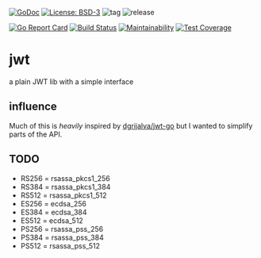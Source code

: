 [![GoDoc](https://godoc.org/github.com/henderjon/jwt?status.svg)](https://godoc.org/github.com/henderjon/jwt)
[![License: BSD-3](https://img.shields.io/badge/license-BSD--3-blue.svg)](https://img.shields.io/badge/license-BSD--3-blue.svg)
![tag](https://img.shields.io/github/tag/henderjon/jwt.svg)
![release](https://img.shields.io/github/release/henderjon/jwt.svg)


[![Go Report Card](https://goreportcard.com/badge/github.com/henderjon/jwt)](https://goreportcard.com/report/github.com/henderjon/jwt)
[![Build Status](https://travis-ci.org/henderjon/jwt.svg?branch=dev)](https://travis-ci.org/henderjon/jwt)
[![Maintainability](https://api.codeclimate.com/v1/badges/df165f1d091666a37b09/maintainability)](https://codeclimate.com/github/henderjon/jwt/maintainability)
[![Test Coverage](https://api.codeclimate.com/v1/badges/df165f1d091666a37b09/test_coverage)](https://codeclimate.com/github/henderjon/jwt/test_coverage)

# jwt
a plain JWT lib with a simple interface

## influence

Much of this is *heavily* inspired by [dgrijalva/jwt-go](github.com/dgrijalva/jwt-go) but I wanted to simplify parts of the API.


## TODO

  - RS256 = rsassa_pkcs1_256
  - RS384 = rsassa_pkcs1_384
  - RS512 = rsassa_pkcs1_512
  - ES256 = ecdsa_256
  - ES384 = ecdsa_384
  - ES512 = ecdsa_512
  - PS256 = rsassa_pss_256
  - PS384 = rsassa_pss_384
  - PS512 = rsassa_pss_512
